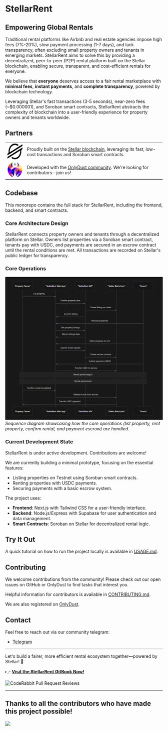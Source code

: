# StellarRent

## Empowering Global Rentals

Traditional rental platforms like Airbnb and real estate agencies impose high fees (7%-20%), slow payment processing (1-7 days), and lack transparency, often excluding small property owners and tenants in emerging markets. StellarRent aims to solve this by providing a decentralized, peer-to-peer (P2P) rental platform built on the Stellar blockchain, enabling secure, transparent, and cost-efficient rentals for everyone.

We believe that **everyone** deserves access to a fair rental marketplace with **minimal fees**, **instant payments**, and **complete transparency**, powered by blockchain technology.

Leveraging Stellar's fast transactions (3-5 seconds), near-zero fees (~$0.000001), and Soroban smart contracts, StellarRent abstracts the complexity of blockchain into a user-friendly experience for property owners and tenants worldwide.

## Partners

<table>
  <tr>
    <td width="100" align="center"><img src="./assets/stellarlogo.svg" height="50" width="auto" style="max-width: 100%;"></td>
    <td width="800">Proudly built on the <a href="https://www.stellar.org/">Stellar blockchain</a>, leveraging its fast, low-cost transactions and Soroban smart contracts.</td>
  </tr>
  <tr>
    <td width="100" align="center"><img src="./assets/onlydustlogo.svg" height="50" width="auto" style="max-width: 100%;"></td>
    <td width="800">Developed with the <a href="./assets/stellarlogo.svg">OnlyDust community</a>. We're looking for contributors—join us!</td>
  </tr>
</table>

## Codebase

This monorepo contains the full stack for StellarRent, including the frontend, backend, and smart contracts.

### Core Architecture Design

StellarRent connects property owners and tenants through a decentralized platform on Stellar. Owners list properties via a Soroban smart contract, tenants pay with USDC, and payments are secured in an escrow contract until the rental conditions are met. All transactions are recorded on Stellar's public ledger for transparency.

### Core Operations

![Diagram showing the overall architecture of StellarRent, including core actions: list property, rent property, and confirm rental.](assets/flow-stellar-rent.png)
_Sequence diagram showcasing how the core operations (list property, rent property, confirm rental, and payment escrow) are handled._

### Current Development State

StellarRent is under active development. Contributions are welcome!

We are currently building a minimal prototype, focusing on the essential features:

- Listing properties on Testnet using Soroban smart contracts.
- Renting properties with USDC payments.
- Securing payments with a basic escrow system.

The project uses:

- **Frontend**: Next.js with Tailwind CSS for a user-friendly interface.
- **Backend**: Node.js/Express with Supabase for user authentication and data management.
- **Smart Contracts**: Soroban on Stellar for decentralized rental logic.

## Try It Out

A quick tutorial on how to run the project locally is available in [USAGE.md](./USAGE.md).

## Contributing

We welcome contributions from the community! Please check out our open issues on GitHub or OnlyDust to find tasks that interest you.

Helpful information for contributors is available in [CONTRIBUTING.md](./CONTRIBUTING.md).

We are also registered on [OnlyDust](https://app.onlydust.com/projects/stellarrent).

## Contact

Feel free to reach out via our community telegram:

- [Telegram](https://t.me/stellarentdevs)

---

Let's build a fairer, more efficient rental ecosystem together—powered by Stellar! 🌟

👉 **[Visit the StellarRent GitBook Now!](https://stellar-rent.gitbook.io/stellar-rent)**

![CodeRabbit Pull Request Reviews](https://img.shields.io/coderabbit/prs/github/Stellar-Rent/stellar-rent?utm_source=oss&utm_medium=github&utm_campaign=Stellar-Rent%2Fstellar-rent&labelColor=171717&color=FF570A&link=https%3A%2F%2Fcoderabbit.ai&label=CodeRabbit+Reviews)

---

## **Thanks to all the contributors who have made this project possible!**

<a href="https://github.com/Stellar-Rent/stellar-rent/graphs/contributors">
  <img src="https://contrib.rocks/image?repo=Stellar-Rent/stellar-rent" />
</a>
